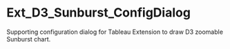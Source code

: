 # Ext_D3_Sunburst_ConfigDialog

Supporting configuration dialog for Tableau Extension to draw D3 zoomable Sunburst chart.
